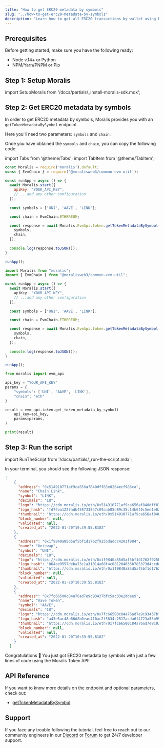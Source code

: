 ```yaml
---
title: "How to get ERC20 metadata by symbols"
slug: "../how-to-get-erc20-metadata-by-symbols"
description: "Learn how to get all ERC20 transactions by wallet using Moralis Token API."
---
```

## Prerequisites

Before getting started, make sure you have the following ready:

- Node v.14+ or Python
- NPM/Yarn/PNPM or Pip

## Step 1: Setup Moralis

import SetupMoralis from '/docs/partials/_install-moralis-sdk.mdx';

<SetupMoralis node="moralis @moralisweb3/common-evm-util" python="moralis" />

## Step 2: Get ERC20 metadata by symbols

In order to get ERC20 metadata by symbols, Moralis provides you with an `getTokenMetadataBySymbol` endpoint.

Here you'll need two parameters: `symbols` and `chain`.

Once you have obtained the `symbols` and `chain`, you can copy the following code:

import Tabs from '@theme/Tabs';
import TabItem from '@theme/TabItem';

<Tabs groupId="programming-language">
  <TabItem value="javascript" label="index.js (JavaScript)" default>

```javascript index.js
const Moralis = require('moralis').default;
const { EvmChain } = require('@moralisweb3/common-evm-util');

const runApp = async () => {
  await Moralis.start({
    apiKey: "YOUR_API_KEY",
    // ...and any other configuration
  });
  
  const symbols = ['UNI', 'AAVE', 'LINK'];

  const chain = EvmChain.ETHEREUM;

  const response = await Moralis.EvmApi.token.getTokenMetadataBySymbol({
    symbols,
    chain,
  });
  
  console.log(response.toJSON());
}

runApp();
```

</TabItem>
<TabItem value="typescript" label="index.ts (TypeScript)">

```typescript index.ts
import Moralis from "moralis";
import { EvmChain } from "@moralisweb3/common-evm-util";

const runApp = async () => {
  await Moralis.start({
    apiKey: "YOUR_API_KEY",
    // ...and any other configuration
  });
  
  const symbols = ['UNI', 'AAVE', 'LINK'];

  const chain = EvmChain.ETHEREUM;

  const response = await Moralis.EvmApi.token.getTokenMetadataBySymbol({
    symbols,
    chain,
  });
  
  console.log(response.toJSON());
}

runApp();
```

</TabItem>
<TabItem value="python" label="index.py (Python)">

```python index.py
from moralis import evm_api

api_key = "YOUR_API_KEY"
params = {
    "symbols": ['UNI', 'AAVE', 'LINK'], 
    "chain": "eth"
}

result = evm_api.token.get_token_metadata_by_symbol(
    api_key=api_key,
    params=params,
)

print(result)
```

</TabItem>
</Tabs>



## Step 3: Run the script

import RunTheScript from '/docs/partials/_run-the-script.mdx';

<RunTheScript />

In your terminal, you should see the following JSON response:

```json
[
    {
      "address": "0x514910771af9ca656af840dff83e8264ecf986ca",
      "name": "Chain Link",
      "symbol": "LINK",
      "decimals": "18",
      "logo": "https://cdn.moralis.io/eth/0x514910771af9ca656af840dff83e8264ecf986ca.png",
      "logo_hash": "fd74ea1227adb458733847c09aab05d89c35c14b640c5ee1e0a8bffa79193eb4",
      "thumbnail": "https://cdn.moralis.io/eth/0x514910771af9ca656af840dff83e8264ecf986ca_thumb.png",
      "block_number": null,
      "validated": null,
      "created_at": "2022-01-20T10:39:55.818Z"
    },
    {
      "address": "0x1f9840a85d5af5bf1d1762f925bdaddc4201f984",
      "name": "Uniswap",
      "symbol": "UNI",
      "decimals": "18",
      "logo": "https://cdn.moralis.io/eth/0x1f9840a85d5af5bf1d1762f925bdaddc4201f984.png",
      "logo_hash": "064ee9557deba73c1a31014a60f4c081284636b785373d4ccdd1b3440df11f43",
      "thumbnail": "https://cdn.moralis.io/eth/0x1f9840a85d5af5bf1d1762f925bdaddc4201f984_thumb.png",
      "block_number": null,
      "validated": null,
      "created_at": "2022-01-20T10:39:55.818Z"
    },
    {
      "address": "0x7fc66500c84a76ad7e9c93437bfc5ac33e2ddae9",
      "name": "Aave Token",
      "symbol": "AAVE",
      "decimals": "18",
      "logo": "https://cdn.moralis.io/eth/0x7fc66500c84a76ad7e9c93437bfc5ac33e2ddae9.png",
      "logo_hash": "a43e5ac48a66d8b0eac410ac2f5634c2517acda6f4723a55b99e3c5906132a1b",
      "thumbnail": "https://cdn.moralis.io/eth/0x7fc66500c84a76ad7e9c93437bfc5ac33e2ddae9_thumb.png",
      "block_number": null,
      "validated": null,
      "created_at": "2022-01-20T10:39:55.818Z"
    }
  ]
```

Congratulations 🥳 You just got ERC20 metadata by symbols with just a few lines of code using the Moralis Token API!

## API Reference

If you want to know more details on the endpoint and optional parameters, check out:

- [getTokenMetadataBySymbol](https://docs.moralis.io/reference/gettokenmetadatabysymbol)

## Support

If you face any trouble following the tutorial, feel free to reach out to our community engineers in our [Discord](https://moralis.io/discord) or [Forum](https://forum.moralis.io) to get 24/7 developer support.